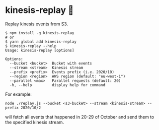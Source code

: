 # kinesis-replay 🔁

Replay kinesis events from S3.

```
$ npm install -g kinesis-replay
# or
$ yarn global add kinesis-replay
$ kinesis-replay --help
Usage: kinesis-replay [options]

Options:
  --bucket <bucket>  Bucket with events
  --stream <stream>  Kinesis stream
  --prefix <prefix>  Events prefix (i.e. 2020/10)
  --region <region>  AWS region (default: "eu-west-1")
  --parallel <max>   Parallel requests (default: 20)
  -h, --help         display help for command
```

For example:

```
node ./replay.js --bucket <s3-bucket> --stream <kinesis-stream> --prefix 2020/10/2
```

will fetch all events that happened in 20-29 of October and send them to the specified kinesis stream.
